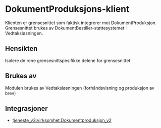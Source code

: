 # DokumentProduksjons-klient

Klienten er grensesnittet som faktisk integrerer mot DokumentProduksjon. Grensesnittet brukes av DokumentBestiller-støttesystemet i Vedtaksløsningen.

## Hensikten

Isolere de rene grensesnittspesifikke delene for grensesnittet

## Brukes av

Modulen brukes av Vedtaksløsningen (forhåndsvisning og produksjon av brev)

## Integrasjoner

* [tjeneste_v3:virksomhet:Dokumentproduksjon_v2](https://confluence.adeo.no/display/SDFS/tjeneste_v3%3Avirksomhet%3ADokumentproduksjon_v2)

